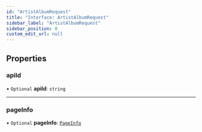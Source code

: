 ```yaml
---
id: "ArtistAlbumRequest"
title: "Interface: ArtistAlbumRequest"
sidebar_label: "ArtistAlbumRequest"
sidebar_position: 0
custom_edit_url: null
---
```


## Properties

### apiId

• `Optional` **apiId**: `string`

___

### pageInfo

• `Optional` **pageInfo**: [`PageInfo`](PageInfo.md)
